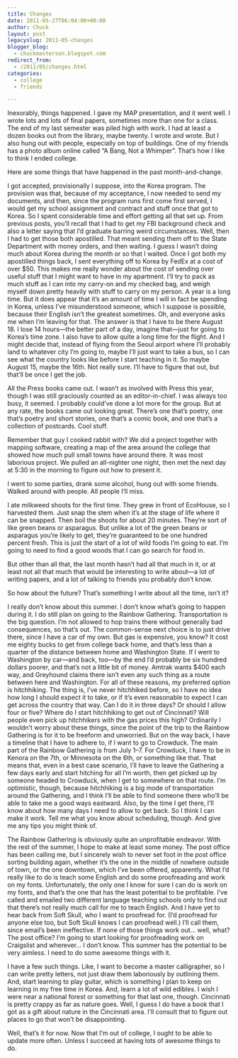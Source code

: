 ```yaml
---
title: Changes
date: 2011-05-27T06:04:00+00:00
author: Chuck
layout: post
legacyslug: 2011-05-changes
blogger_blog:
  - chuckmasterson.blogspot.com
redirect_from:
  - /2011/05/changes.html
categories:
  - college
  - friends

---
```

Inexorably, things happened. I gave my MAP presentation, and it went well. I
wrote lots and lots of final papers, sometimes more than one for a class. The
end of my last semester was piled high with work. I had at least a dozen books
out from the library, maybe twenty. I wrote and wrote. But I also hung out with
people, especially on top of buildings. One of my friends has a photo album
online called “A Bang, Not a Whimper”. That’s how I like to
think I ended college. 

Here are some things that have happened in the past month-and-change.

I got accepted, provisionally I suppose, into the Korea program. The provision
was that, because of my acceptance, I now needed to send my documents, and
then, since the program runs first come first served, I would get my school
assignment and contract and stuff once that got to Korea. So I spent
considerable time and effort getting all that set up. From previous posts,
you’ll recall that I had to get my FBI background check and also a letter
saying that I’d graduate barring weird circumstances. Well, then I had to
get those both apostilled. That meant sending them off to the State Department
with money orders, and then waiting. I guess I wasn’t doing much about
Korea during the month or so that I waited. Once I got both my apostilled
things back, I sent everything off to Korea by FedEx at a cost of over $50.
This makes me really wonder about the cost of sending over useful stuff that I
might want to have in my apartment. I’ll try to pack as much stuff as I
can into my carry-on and my checked bag, and weigh myself down pretty heavily
with stuff to carry on my person. A year is a long time. But it does appear
that it’s an amount of time I will in fact be spending in Korea, unless
I’ve misunderstood someone, which I suppose is possible, because their
English isn’t the greatest sometimes. Oh, and everyone asks me when
I’m leaving for that. The answer is that I have to be there August 18. I
lose 14 hours—the better part of a day, imagine that—just for going to
Korea’s time zone. I also have to allow quite a long time for the flight.
And I might decide that, instead of flying from the Seoul airport where
I’ll probably land to whatever city I’m going to, maybe I’ll
just want to take a bus, so I can see what the country looks like before I
start teaching in it. So maybe August 15, maybe the 16th. Not really sure.
I’ll have to figure that out, but that’ll be once I get the job.

All the Press books came out. I wasn’t as involved with Press this year,
though I was still graciously counted as an editor-in-chief. I was always too
busy, it seemed. I probably could’ve done a lot more for the group. But
at any rate, the books came out looking great. There’s one that’s
poetry, one that’s poetry and short stories, one that’s a comic
book, and one that’s a collection of postcards. Cool stuff.

Remember that guy I cooked rabbit with? We did a project together with mapping
software, creating a map of the area around the college that showed how much
pull small towns have around there. It was most laborious project. We pulled an
all-nighter one night, then met the next day at 5:30 in the morning to figure
out how to present it.

I went to some parties, drank some alcohol, hung out with some friends. Walked
around with people. All people I’ll miss.

I ate milkweed shoots for the first time. They grew in front of EcoHouse, so I
harvested them. Just snap the stem when it’s at the stage of life where
it can be snapped. Then boil the shoots for about 20 minutes. They’re
sort of like green beans or asparagus. But unlike a lot of the green beans or
asparagus you’re likely to get, they’re guaranteed to be one
hundred percent fresh. This is just the start of a lot of wild foods I’m
going to eat. I’m going to need to find a good woods that I can go search
for food in.

But other than all that, the last month hasn’t had all that much in it,
or at least not all that much that would be interesting to write about—a lot of
writing papers, and a lot of talking to friends you probably don’t know.

So how about the future? That’s something I write about all the time,
isn’t it?

I really don’t know about this summer. I don’t know what’s
going to happen during it. I do still plan on going to the Rainbow Gathering.
Transportation is the big question. I’m not allowed to hop trains there
without generally bad consequences, so that’s out. The common-sense next
choice is to just drive there, since I have a car of my own. But gas is
expensive, you know? It cost me eighty bucks to get from college back home, and
that’s less than a quarter of the distance between home and Washington
State. If I went to Washington by car—and back, too—by the end I’d
probably be six hundred dollars poorer, and that’s not a little bit of
money. Amtrak wants $400 each way, and Greyhound claims there isn’t even
any such thing as a route between here and Washington. For all of these
reasons, my preferred option is hitchhiking. The thing is, I’ve never
hitchhiked before, so I have no idea how long I should expect it to take, or if
it’s even reasonable to expect I can get across the country that way. Can
I do it in three days? Or should I allow four or five? Where do I start
hitchhiking to get out of Cincinnati? Will people even pick up hitchhikers with
the gas prices this high? Ordinarily I wouldn’t worry about these things,
since the point of the trip to the Rainbow Gathering is for it to be freeform
and unworried. But on the way back, I have a timeline that I have to adhere to,
if I want to go to Crowduck. The main part of the Rainbow Gathering is from
July 1–7. For Crowduck, I have to be in Kenora on the 7th, or Minnesota on the
6th, or something like that. That means that, even in a best case scenario,
I’ll have to leave the Gathering a few days early and start hitching for
all I’m worth, then get picked up by someone headed to Crowduck, when I
get to somewhere on that route. I’m optimistic, though, because
hitchhiking is a big mode of transportation around the Gathering, and I think
I’ll be able to find someone there who’ll be able to take me a good
ways eastward. Also, by the time I get there, I’ll know about how many
days I need to allow to get back. So I think I can make it work. Tell me what
you know about scheduling, though. And give me any tips you might think of.

The Rainbow Gathering is obviously quite an unprofitable endeavor. With the
rest of the summer, I hope to make at least some money. The post office has
been calling me, but I sincerely wish to never set foot in the post office
sorting building again, whether it’s the one in the middle of nowhere
outside of town, or the one downtown, which I’ve been offered,
apparently. What I’d really like to do is teach some English and do some
proofreading and work on my fonts. Unfortunately, the only one I know for sure
I can do is work on my fonts, and that’s the one that has the least
potential to be profitable. I’ve called and emailed two different
language teaching schools only to find out that there’s not really much
call for me to teach English. And I have yet to hear back from Soft Skull, who
I want to proofread for. (I’d proofread for anyone else too, but Soft
Skull knows I can proofread well.) I’ll call them, since email’s
been ineffective. If none of those things work out… well, what? The post
office? I’m going to start looking for proofreading work on Craigslist
and wherever… I don’t know. This summer has the potential to be
very aimless. I need to do some awesome things with it.

I have a few such things. Like, I want to become a master calligrapher, so I
can write pretty letters, not just draw them laboriously by outlining them.
And, start learning to play guitar, which is something I plan to keep on
learning in my free time in Korea. And, learn a lot of wild edibles. I wish I
were near a national forest or something for that last one, though. Cincinnati
is pretty crappy as far as nature goes. Well, I guess I do have a book that I
got as a gift about nature in the Cincinnati area. I’ll consult that to
figure out places to go that won’t be disappointing.

Well, that’s it for now. Now that I’m out of college, I ought to be
able to update more often. Unless I succeed at having lots of awesome things to
do.


